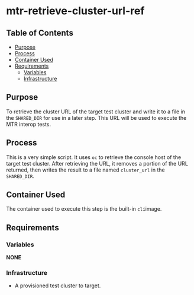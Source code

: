 # mtr-retrieve-cluster-url-ref<!-- omit from toc -->

## Table of Contents<!-- omit from toc -->
- [Purpose](#purpose)
- [Process](#process)
- [Container Used](#container-used)
- [Requirements](#requirements)
  - [Variables](#variables)
  - [Infrastructure](#infrastructure)

## Purpose

To retrieve the cluster URL of the target test cluster and write it to a file in the `SHARED_DIR` for use in a later step. This URL will be used to execute the MTR interop tests.

## Process

This is a very simple script. It uses `oc` to retrieve the console host of the target test cluster. After retrieving the URL, it removes a portion of the URL returned, then writes the result to a file named `cluster_url` in the `SHARED_DIR`.

## Container Used

The container used to execute this step is the built-in `cli`image.

## Requirements

### Variables

**NONE**

### Infrastructure

- A provisioned test cluster to target.